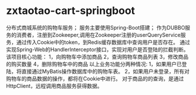 # zxtaotao-cart-springboot
分布式商城系统的购物车服务；
服务主要使用Spring-Boot搭建；
作为DUBBO服务的消费者，注册到Zookeeper,调用在Zookeeper注册的userQueryService服务，通过传入Cookie中的token，到Redis缓存数据库中查询用户是否存在。
通过实现Spring-Web的HandlerInterceptor接口，实现对用户是否登陆的拦截判断。
该项目核心功能：
1，向购物车中添加商品
2，查询购物车商品列表
3，修改商品的购买数量
4，删除购物车中的商品
以上业务功能分两种情况:
1，如果用户已登陆，将直接通过MyBatis操作数据库中的购物车表。
2，如果用户未登录，所有对购物车的商品数据的操作，都将在Cookie中进行。
对于商品的的查询，是通过HttpClient，远程调用商品服务获得数据。
